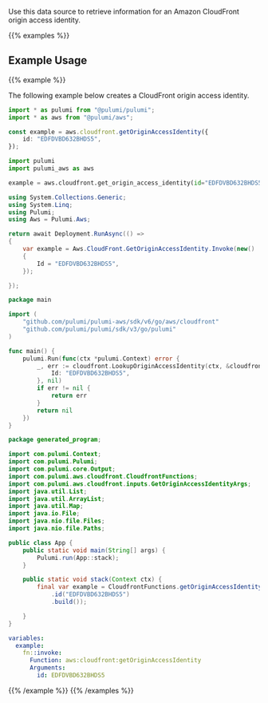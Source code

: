 Use this data source to retrieve information for an Amazon CloudFront origin access identity.

{{% examples %}}
## Example Usage
{{% example %}}

The following example below creates a CloudFront origin access identity.

```typescript
import * as pulumi from "@pulumi/pulumi";
import * as aws from "@pulumi/aws";

const example = aws.cloudfront.getOriginAccessIdentity({
    id: "EDFDVBD632BHDS5",
});
```
```python
import pulumi
import pulumi_aws as aws

example = aws.cloudfront.get_origin_access_identity(id="EDFDVBD632BHDS5")
```
```csharp
using System.Collections.Generic;
using System.Linq;
using Pulumi;
using Aws = Pulumi.Aws;

return await Deployment.RunAsync(() => 
{
    var example = Aws.CloudFront.GetOriginAccessIdentity.Invoke(new()
    {
        Id = "EDFDVBD632BHDS5",
    });

});
```
```go
package main

import (
	"github.com/pulumi/pulumi-aws/sdk/v6/go/aws/cloudfront"
	"github.com/pulumi/pulumi/sdk/v3/go/pulumi"
)

func main() {
	pulumi.Run(func(ctx *pulumi.Context) error {
		_, err := cloudfront.LookupOriginAccessIdentity(ctx, &cloudfront.LookupOriginAccessIdentityArgs{
			Id: "EDFDVBD632BHDS5",
		}, nil)
		if err != nil {
			return err
		}
		return nil
	})
}
```
```java
package generated_program;

import com.pulumi.Context;
import com.pulumi.Pulumi;
import com.pulumi.core.Output;
import com.pulumi.aws.cloudfront.CloudfrontFunctions;
import com.pulumi.aws.cloudfront.inputs.GetOriginAccessIdentityArgs;
import java.util.List;
import java.util.ArrayList;
import java.util.Map;
import java.io.File;
import java.nio.file.Files;
import java.nio.file.Paths;

public class App {
    public static void main(String[] args) {
        Pulumi.run(App::stack);
    }

    public static void stack(Context ctx) {
        final var example = CloudfrontFunctions.getOriginAccessIdentity(GetOriginAccessIdentityArgs.builder()
            .id("EDFDVBD632BHDS5")
            .build());

    }
}
```
```yaml
variables:
  example:
    fn::invoke:
      Function: aws:cloudfront:getOriginAccessIdentity
      Arguments:
        id: EDFDVBD632BHDS5
```
{{% /example %}}
{{% /examples %}}